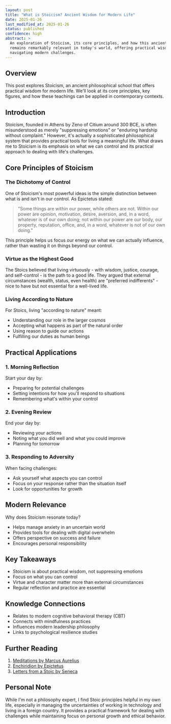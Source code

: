 ```yaml
---
layout: post
title: "What is Stoicism? Ancient Wisdom for Modern Life"
date: 2025-01-26
last_modified_at: 2025-01-26
status: published
confidence: high
abstract: >
  An exploration of Stoicism, its core principles, and how this ancient philosophy 
  remains remarkably relevant in today's world, offering practical wisdom for 
  navigating modern challenges.
---
```


## Overview
This post explores Stoicism, an ancient philosophical school that offers practical wisdom for modern life. We'll look at its core principles, key figures, and how these teachings can be applied in contemporary contexts.

## Introduction
Stoicism, founded in Athens by Zeno of Citium around 300 BCE, is often misunderstood as merely "suppressing emotions" or "enduring hardship without complaint." However, it's actually a sophisticated philosophical system that provides practical tools for living a meaningful life. What draws me to Stoicism is its emphasis on what we can control and its practical approach to dealing with life's challenges.

## Core Principles of Stoicism

### The Dichotomy of Control
One of Stoicism's most powerful ideas is the simple distinction between what is and isn't in our control. As Epictetus stated:

> "Some things are within our power, while others are not. Within our power are opinion, motivation, desire, aversion, and, in a word, whatever is of our own doing; not within our power are our body, our property, reputation, office, and, in a word, whatever is not of our own doing."

This principle helps us focus our energy on what we can actually influence, rather than wasting it on things beyond our control.

### Virtue as the Highest Good
The Stoics believed that living virtuously - with wisdom, justice, courage, and self-control - is the path to a good life. They argued that external circumstances (wealth, status, even health) are "preferred indifferents" - nice to have but not essential for a well-lived life.

### Living According to Nature
For Stoics, living "according to nature" meant:
- Understanding our role in the larger cosmos
- Accepting what happens as part of the natural order
- Using reason to guide our actions
- Fulfilling our duties as human beings

## Practical Applications

### 1. Morning Reflection
Start your day by:
- Preparing for potential challenges
- Setting intentions for how you'll respond to situations
- Remembering what's within your control

### 2. Evening Review
End your day by:
- Reviewing your actions
- Noting what you did well and what you could improve
- Planning for tomorrow

### 3. Responding to Adversity
When facing challenges:
- Ask yourself what aspects you can control
- Focus on your response rather than the situation itself
- Look for opportunities for growth

## Modern Relevance
Why does Stoicism resonate today?
- Helps manage anxiety in an uncertain world
- Provides tools for dealing with digital overwhelm
- Offers perspective on success and failure
- Encourages personal responsibility

## Key Takeaways
- Stoicism is about practical wisdom, not suppressing emotions
- Focus on what you can control
- Virtue and character matter more than external circumstances
- Regular reflection and practice are essential

## Knowledge Connections
- Relates to modern cognitive behavioral therapy (CBT)
- Connects with mindfulness practices
- Influences modern leadership philosophy
- Links to psychological resilience studies

## Further Reading
1. [Meditations by Marcus Aurelius](https://www.gutenberg.org/files/2680/2680-h/2680-h.htm)
2. [Enchiridion by Epictetus](https://www.gutenberg.org/files/45109/45109-h/45109-h.htm)
3. [Letters from a Stoic by Seneca](https://en.wikipedia.org/wiki/Epistulae_Morales_ad_Lucilium)

## Personal Note
While I'm not a philosophy expert, I find Stoic principles helpful in my own life, especially in managing the uncertainties of working in technology and living in a foreign country. It provides a practical framework for dealing with challenges while maintaining focus on personal growth and ethical behavior.